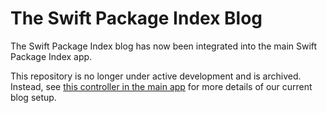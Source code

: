 # The Swift Package Index Blog

The Swift Package Index blog has now been integrated into the main Swift Package Index app.

This repository is no longer under active development and is archived. Instead, see [this controller in the main app](https://github.com/SwiftPackageIndex/SwiftPackageIndex-Server/blob/main/Sources/App/Controllers/BlogController.swift) for more details of our current blog setup.
